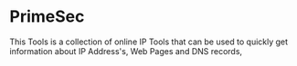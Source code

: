 # PrimeSec
This Tools is a collection of online IP Tools that can be used to quickly get information about IP Address's, Web Pages and DNS records, 
